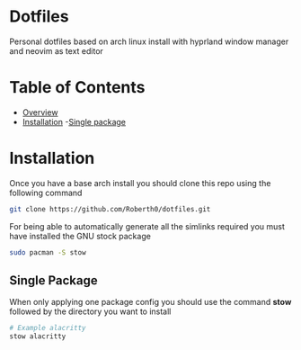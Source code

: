 # Dotfiles

Personal dotfiles based on arch linux install with hyprland window manager and neovim as text editor

# Table of Contents

- [Overview](#dotfiles)
- [Installation](#installation)
-[Single package](#single-package)

# Installation
 
Once you have a base arch install you should clone this repo using the following command

```bash
git clone https://github.com/Roberth0/dotfiles.git
```
For being able to automatically generate all the simlinks required you must have installed the GNU stock package

```bash
sudo pacman -S stow
```
## Single Package

When only applying one package config you should use the command **stow** followed by the directory you want to install

```bash
# Example alacritty
stow alacritty
```

